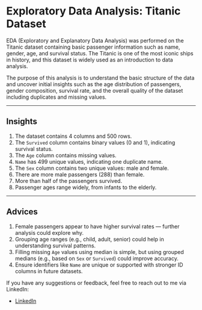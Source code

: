 # Exploratory Data Analysis: Titanic Dataset

EDA (Exploratory and Explanatory Data Analysis) was performed on the Titanic dataset containing basic passenger information such as name, gender, age, and survival status. The Titanic is one of the most iconic ships in history, and this dataset is widely used as an introduction to data analysis.

The purpose of this analysis is to understand the basic structure of the data and uncover initial insights such as the age distribution of passengers, gender composition, survival rate, and the overall quality of the dataset including duplicates and missing values.

---

## Insights

1. The dataset contains 4 columns and 500 rows.
2. The `Survived` column contains binary values (0 and 1), indicating survival status.
3. The `Age` column contains missing values.
4. `Name` has 499 unique values, indicating one duplicate name.
5. The `Sex` column contains two unique values: male and female.
6. There are more male passengers (288) than female.
7. More than half of the passengers survived.
8. Passenger ages range widely, from infants to the elderly.

---

## Advices

1. Female passengers appear to have higher survival rates — further analysis could explore why.
2. Grouping age ranges (e.g., child, adult, senior) could help in understanding survival patterns.
3. Filling missing `Age` values using median is simple, but using grouped medians (e.g., based on `Sex` or `Survived`) could improve accuracy.
4. Ensure identifiers like `Name` are unique or supported with stronger ID columns in future datasets.

If you have any suggestions or feedback, feel free to reach out to me via LinkedIn:

- [LinkedIn](https://www.linkedin.com/in/muh-idris-mar)
